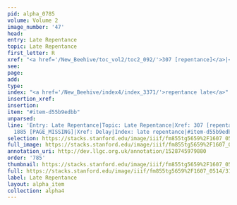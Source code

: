 ```yaml
---
pid: alpha_0785
volume: Volume 2
image_number: '47'
head: 
entry: Late Repentance
topic: Late Repentance
first_letter: R
xref: "<a href='/New_Beehive/toc_vol2/toc2_092/'>307 [repentance]</a>|<a href='/New_Beehive/alpha1/alpha_0219/'>Delay</a>"
see: 
page: 
add: 
type: 
index: "<a href='/New_Beehive/index4/index_3371/'>repentance late</a>"
insertion_xref: 
insertion: 
item: "#item-d55b9edbb"
unparsed: 
line: 'Entry: Late Repentance|Topic: Late Repentance|Xref: 307 [repentance]|Xref:
  1885 [PAGE_MISSING]|Xref: Delay|Index: late repentance|#item-d55b9edbb'
selection: https://stacks.stanford.edu/image/iiif/fm855tg5659%2F1607_0514/319,1937,3014,407/full/0/default.jpg
full_image: https://stacks.stanford.edu/image/iiif/fm855tg5659%2F1607_0514/full/full/0/default.jpg
annotation_uri: http://dev.llgc.org.uk/annotation/1528745979880
order: '785'
thumbnail: https://stacks.stanford.edu/image/iiif/fm855tg5659%2F1607_0514/319,1937,600,180/250,/0/default.jpg
full: https://stacks.stanford.edu/image/iiif/fm855tg5659%2F1607_0514/319,1937,3014,407/full/0/default.jpg
label: Late Repentance
layout: alpha_item
collection: alpha4
---
```

